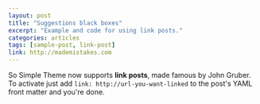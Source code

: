 ```yaml
---
layout: post
title: "Suggestions black boxes"
excerpt: "Example and code for using link posts."
categories: articles
tags: [sample-post, link-post]
link: http://mademistakes.com  
---
```


So Simple Theme now supports **link posts**, made famous by John Gruber. To activate just add `link: http://url-you-want-linked` to the post's YAML front matter and you're done.

<interaction id="56b74e33756dc38305ac8642"></interaction>


<interaction id="58074127605e06ce178016de"></interaction>
